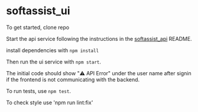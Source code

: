 # softassist_ui

To get started, clone repo

Start the api service following the instructions in the [softassist_api](https://github.com/softassist-ai/softassist_api) README.

install dependencies with `npm install`

Then run the ui service with `npm start`.

The initial code should show "⚠️ API Error" under the user name after signin if the frontend is not communicating with the backend.

To run tests, use `npm test`.

To check style use 'npm run lint:fix'